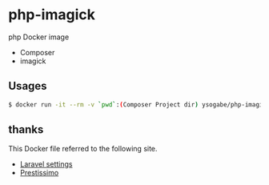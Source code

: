 # php-imagick

php Docker image

- Composer
- imagick

## Usages

```bash
$ docker run -it --rm -v `pwd`:(Composer Project dir) ysogabe/php-imagick
```

## thanks

This Docker file referred to the following site.

- [Laravel settings](https://qiita.com/nooboolean/items/7deeb9bd9823a8b92e09)
- [Prestissimo](https://qiita.com/zeriyoshi/items/0244051dcfd4c309004f)
